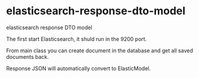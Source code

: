 # elasticsearch-response-dto-model
elasticsearch response DTO model

The first start Elasticsearch, it shuld run in the 9200 port.


From main class you can create document in the database and get all saved documents back.

Response JSON will automatically convert to ElasticModel.

